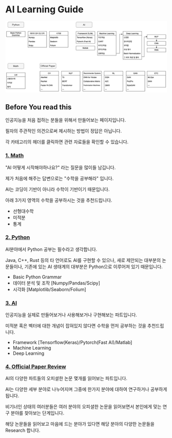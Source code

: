 # AI Learning Guide

![AI Learning Guideline](/docs/Guideline.png)
## Before You read this
인공지능을 처음 접하는 분들을 위해서 만들어보는 페이지입니다.

필자의 주관적인 의견으로써 제시하는 방법이 정답은 아닙니다.

각 카테고리의 헤더를 클릭하면 관련 자료들을 확인할 수 있습니다.
### [1. Math](/docs/Math.md)
"AI 어떻게 시작해야하나요?" 라는 질문을 많이들 남깁니다.

제가 처음에 해주는 답변으로는 "수학을 공부해라" 입니다.

AI는 코딩이 기반이 아니라 수학이 기반이기 때문입니다.

아래 3가지 영역의 수학을 공부하시는 것을 추천드립니다.

- 선형대수학
- 미적분
- 통계

### [2. Python](/docs/Python.md)
AI분야에서 Python 공부는 필수라고 생각합니다.

Java, C++, Rust 등의 타 언어로도 AI를 구현할 수 있으나, 새로 제안되는 대부분의 논문들이나, 기존에 있는 AI 생태계의 대부분은 Python으로 이루어져 있기 때문입니다.

- Basic Python Grammar
- 데이터 분석 및 조작 [Numpy/Pandas/Scipy]
- 시각화 [Matplotlib/Seaborn/Folium]

### [3. AI](/docs/AI.md)
인공지능을 실제로 만들어보거나 사용해보거나 구현해보는 파트입니다.

미적분 혹은 벡터에 대한 개념이 잡혀있지 않다면 수학을 먼저 공부하는 것을 추천드립니다.

- Framework [Tensorflow(Keras)/Pytorch(Fast AI)/Matlab]
- Machine Learning
- Deep Learning

### [4. Official Paper Review](Official-Paper.md)
AI의 다양한 파트들의 오피셜한 논문 몇개를 읽어보는 파트입니다.

AI는 다양한 세부 분야로 나누어지며 그중에 한가지 분야에 대하여 연구하거나 공부하게 됩니다.

비기너인 상태의 여러분들은 여러 분야의 오피셜한 논문을 읽어보면서 본인에게 맞는 연구 분야를 찾아보는 단계입니다.

해당 논문들을 읽어보고 마음에 드는 분야가 있다면 해당 분야의 다양한 논문들을 Research 합니다.